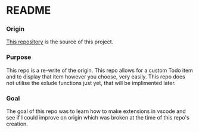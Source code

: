 # README

### Origin
[This repository](https://github.com/MattiasPernhult/vscode-todo) is the source of this project.

### Purpose
This repo is a re-write of the origin. This repo allows for a custom Todo item and to display that
item however you choose, very easily. This repo does not utilise the exlude functions just yet,
that will be implimented later.

### Goal
The goal of this repo was to learn how to make extensions in vscode and see if I could improve on
origin which was broken at the time of this repo's creation.